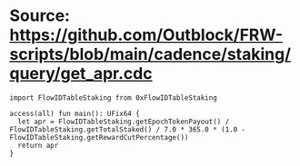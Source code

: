 # Source: https://github.com/Outblock/FRW-scripts/blob/main/cadence/staking/query/get_apr.cdc

```
import FlowIDTableStaking from 0xFlowIDTableStaking

access(all) fun main(): UFix64 {
  let apr = FlowIDTableStaking.getEpochTokenPayout() / FlowIDTableStaking.getTotalStaked() / 7.0 * 365.0 * (1.0 - FlowIDTableStaking.getRewardCutPercentage())
  return apr
}
```
